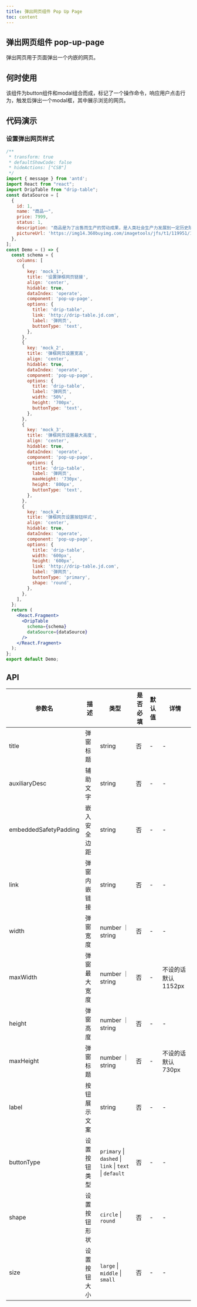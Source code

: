 ```yaml
---
title: 弹出网页组件 Pop Up Page
toc: content
---
```


## 弹出网页组件 pop-up-page

弹出网页用于页面弹出一个内嵌的网页。

## 何时使用

该组件为button组件和modal组合而成，标记了一个操作命令，响应用户点击行为，触发后弹出一个modal框，其中展示浏览的网页。

## 代码演示

### 设置弹出网页样式

```jsx
/**
 * transform: true
 * defaultShowCode: false
 * hideActions: ["CSB"]
 */
import { message } from 'antd';
import React from "react";
import DripTable from "drip-table";
const dataSource = [
  {
    id: 1,
    name: "商品一",
    price: 7999,
    status: 1,
    description: "商品是为了出售而生产的劳动成果，是人类社会生产力发展到一定历史阶段的产物，是用于交换的劳动产品。",
    pictureUrl: 'https://img14.360buyimg.com/imagetools/jfs/t1/119951/14/21336/15771/6218427eE68f8f468/e0647b9b7507755d.png',
  },
];
const Demo = () => {
  const schema = {
    columns: [
      {
        key: 'mock_1',
        title: '设置弹框网页链接',
        align: 'center',
        hidable: true,
        dataIndex: 'operate',
        component: 'pop-up-page',
        options: {
          title: 'drip-table',
          link: 'http://drip-table.jd.com',
          label: '弹网页',
          buttonType: 'text',
        },
      },
      {
        key: 'mock_2',
        title: '弹框网页设置宽高',
        align: 'center',
        hidable: true,
        dataIndex: 'operate',
        component: 'pop-up-page',
        options: {
          title: 'drip-table',
          label: '弹网页',
          width: '50%',
          height: '700px',
          buttonType: 'text',
        },
      },
      {
        key: 'mock_3',
        title: '弹框网页设置最大高度',
        align: 'center',
        hidable: true,
        dataIndex: 'operate',
        component: 'pop-up-page',
        options: {
          title: 'drip-table',
          label: '弹网页',
          maxHeight: '730px',
          height: '800px',
          buttonType: 'text',
        },
      },
      {
        key: 'mock_4',
        title: '弹框网页设置按钮样式',
        align: 'center',
        hidable: true,
        dataIndex: 'operate',
        component: 'pop-up-page',
        options: {
          title: 'drip-table',
          width: '600px',
          height: '600px',
          link: 'http://drip-table.jd.com',
          label: '弹网页',
          buttonType: 'primary',
          shape: 'round',
        },
      },
    ],
  };
  return (
    <React.Fragment>
      <DripTable
        schema={schema}
        dataSource={dataSource}
      />
    </React.Fragment>
  );
};
export default Demo;
```


## API

| 参数名 | 描述 | 类型 | 是否必填 | 默认值 | 详情 |
| ----- | ---- | ---- | ------ | ---- | ---- |
| title | 弹窗标题	 | string | 否 | - | - |
| auxiliaryDesc | 辅助文字	 | string | 否 | - | - |
| embeddedSafetyPadding | 嵌入安全边距	 | string | 否 | - | - |
| link | 弹窗内嵌链接	 | string | 否 | - | - |
| width | 弹窗宽度	 | number ｜ string | 否 | - | - |
| maxWidth | 弹窗最大宽度	 | number ｜ string | 否 | - | 不设的话默认1152px |
| height | 弹窗高度 | number ｜ string | 否 | - | - |
| maxHeight | 弹窗标题	 | number ｜ string | 否 | - | 不设的话默认730px|
| label | 按钮展示文案 | string | 否 | - | - |
| buttonType | 设置按钮类型	 | `primary` \| `dashed` \| `link` \| `text` \| `default` | 否 | - | - |
| shape | 设置按钮形状 | `circle` \| `round` | 否 | - | - |
| size | 设置按钮大小	 | `large` \| `middle` \| `small` | 否 | - | - |

